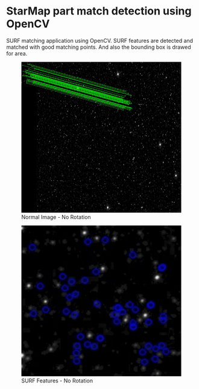 # StarMap part match detection using OpenCV
SURF matching application using OpenCV. SURF features are detected and matched with good matching points. And also the bounding box is drawed for area.

<p align="center">
  <figure>
  <img  width="800" height="400" alt='Normal Image - No Rotation' src='/results/1normal/matchoutput.jpg'/>
   <figcaption>Normal Image - No Rotation</figcaption>
  </figure>
</p>

<p align="center">
  <figure>
  <img  width="800" height="400" alt='SURF Features' src='/results/1normal/outputImage.jpg'/>
   <figcaption>SURF Features - No Rotation</figcaption>
  </figure>
</p>
